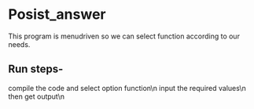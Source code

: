 # Posist_answer
This program is menudriven so we can select function according to our needs.
## Run steps-
compile the code and select option function\n
input the required values\n
then get output\n
